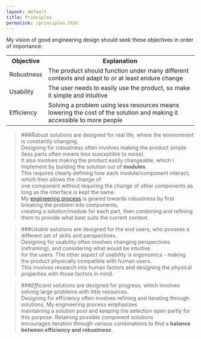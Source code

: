 ```yaml
---
layout: default
title: Principles
permalink: /principles.html
---
```


My vision of good engineering design should seek these objectives in order of importance:

<table class="pretty">
<tr>
  <th>Objective</th>
  <th>Explanation</th>
</tr>
<tr>
  <td>Robustness</td>
  <td>The product should function under many different contexts and adapt to or at least endure change</td>
</tr>
<tr>
  <td>Usability</td>
  <td>The user needs to easily use the product, so make it simple and intuitive</td>
</tr>
<tr>
  <td>Efficiency</td>
  <td>Solving a problem using less resources means lowering the cost of the solution and making it accessible to more people</td>
</tr>
</table>


> ###*Robust* solutions are designed for real life, where the environment is constantly changing.  
> Designing for robustness often involves making the product simple (less parts often means less susceptible to noise).  
> It also involves making the product easily changeable, which I implement by building the solution out of **modules**.  
> This requires clearly defining how each module/component interact, which then allows the change of  
> one component without requiring the change of other components as long as the interface is kept the same.  
> My [engineering process](/portfolio/process.html) is geared towards robustness by first breaking the problem into components,  
> creating a solution/module for each part, then combining and refining them to provide what best suits the current context.  

> ###*Usable* solutions are designed for the end users, who possess a different set of skills and perspectives.  
> Designing for usability often involves changing perspectives (reframing), and considering what would be intuitive  
> for the users. The other aspect of usability is ergonomics - making the product physically compatible with human users.  
> This involves research into human factors and designing the physical properties with those factors in mind.  

> ###*Efficient* solutions are designed for progress, which involves solving large problems with little resources.  
> Designing for efficiency often involves refining and iterating through solutions. My engineering process emphasizes  
> maintaining a solution pool and keeping the selection open partly for this purpose. Retaining possible component solutions  
> encourages iteration through various combinations to find a **balance between efficiency and robustness**. 